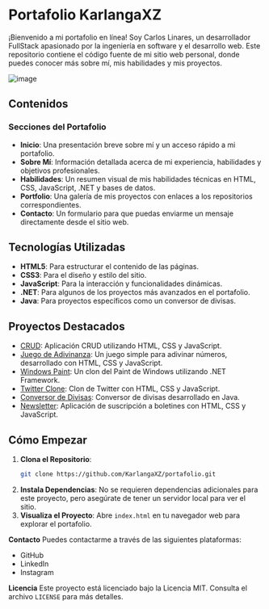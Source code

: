 # Portafolio KarlangaXZ

¡Bienvenido a mi portafolio en línea! Soy Carlos Linares, un desarrollador FullStack apasionado por la ingeniería en software y el desarrollo web. Este repositorio contiene el código fuente de mi sitio web personal, donde puedes conocer más sobre mí, mis habilidades y mis proyectos.

![image](https://github.com/user-attachments/assets/8ecc1aa7-5055-4331-8f0c-3c12ff34accb)



## Contenidos

### Secciones del Portafolio

- **Inicio**: Una presentación breve sobre mí y un acceso rápido a mi portafolio.
- **Sobre Mí**: Información detallada acerca de mi experiencia, habilidades y objetivos profesionales.
- **Habilidades**: Un resumen visual de mis habilidades técnicas en HTML, CSS, JavaScript, .NET y bases de datos.
- **Portfolio**: Una galería de mis proyectos con enlaces a los repositorios correspondientes.
- **Contacto**: Un formulario para que puedas enviarme un mensaje directamente desde el sitio web.

## Tecnologías Utilizadas

- **HTML5**: Para estructurar el contenido de las páginas.
- **CSS3**: Para el diseño y estilo del sitio.
- **JavaScript**: Para la interacción y funcionalidades dinámicas.
- **.NET**: Para algunos de los proyectos más avanzados en el portafolio.
- **Java**: Para proyectos específicos como un conversor de divisas.

## Proyectos Destacados

- [CRUD](https://github.com/KarlangaXZ/CRUD): Aplicación CRUD utilizando HTML, CSS y JavaScript.
- [Juego de Adivinanza](https://github.com/KarlangaXZ/Adivinar-el-numero): Un juego simple para adivinar números, desarrollado con HTML, CSS y JavaScript.
- [Windows Paint](https://github.com/KarlangaXZ/UnPaint): Un clon del Paint de Windows utilizando .NET Framework.
- [Twitter Clone](https://github.com/KarlangaXZ/Project-twitter-clone): Clon de Twitter con HTML, CSS y JavaScript.
- [Conversor de Divisas](https://github.com/KarlangaXZ/Conversor-divisas-Java?tab=readme-ov-file): Conversor de divisas desarrollado en Java.
- [Newsletter](https://github.com/KarlangaXZ/newsletter?tab=readme-ov-file): Aplicación de suscripción a boletines con HTML, CSS y JavaScript.

## Cómo Empezar

1. **Clona el Repositorio**: 
   ```bash
   git clone https://github.com/KarlangaXZ/portafolio.git
2. **Instala Dependencias**:
   No se requieren dependencias adicionales para este proyecto, pero asegúrate de tener un servidor local para ver el sitio.
3. **Visualiza el Proyecto**:
   Abre `index.html` en tu navegador web para explorar el portafolio.

**Contacto**
Puedes contactarme a través de las siguientes plataformas:

- GitHub
- LinkedIn
- Instagram

**Licencia**
Este proyecto está licenciado bajo la Licencia MIT. Consulta el archivo `LICENSE` para más detalles.
